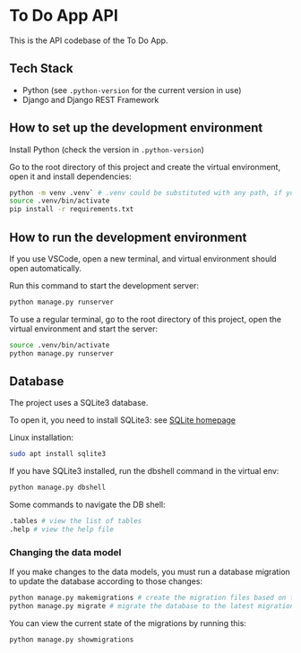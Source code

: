 # To Do App API

This is the API codebase of the To Do App.

## Tech Stack

- Python (see `.python-version` for the current version in use)
- Django and Django REST Framework

## How to set up the development environment

Install Python (check the version in `.python-version`)

Go to the root directory of this project and create the virtual environment, open it and install dependencies:

```bash
python -m venv .venv` # .venv could be substituted with any path, if you wish to create the virual env elsewhere
source .venv/bin/activate
pip install -r requirements.txt
```

## How to run the development environment

If you use VSCode, open a new terminal, and virtual environment should open automatically.

Run this command to start the development server:

```bash
python manage.py runserver
```

To use a regular terminal, go to the root directory of this project, open the virtual environment and start the server:

```bash
source .venv/bin/activate
python manage.py runserver
```

## Database

The project uses a SQLite3 database.

To open it, you need to install SQLite3: see [SQLite homepage](https://sqlite.org/)

Linux installation:

```bash
sudo apt install sqlite3
```

If you have SQLite3 installed, run the dbshell command in the virtual env:

```bash
python manage.py dbshell
```

Some commands to navigate the DB shell:

```bash
.tables # view the list of tables
.help # view the help file
```

### Changing the data model

If you make changes to the data models, you must run a database migration to update the database according to those changes:

```bash
python manage.py makemigrations # create the migration files based on the code changes
python manage.py migrate # migrate the database to the latest migrations
```

You can view the current state of the migrations by running this:

```bash
python manage.py showmigrations
```
